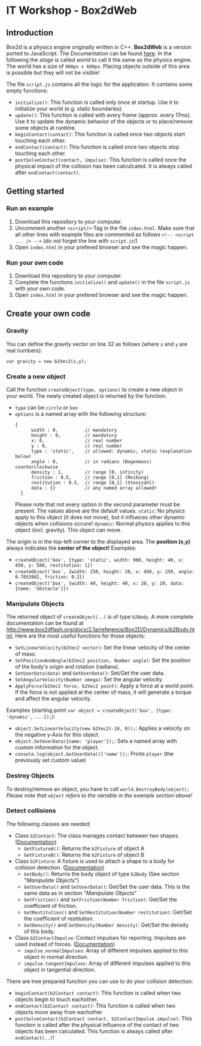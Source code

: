 IT Workshop - Box2dWeb
======================

## Introduction
Box2d is a physics engine originally written in C++. **Box2dWeb** is a version ported to JavaScript. The Documentation can be found [here](http://www.box2dflash.org/docs/2.1a/reference/). In the following the _stage_ is called _world_ to call it the same as the physics engine.
The world has a size of `900px x 600px`. Placing objects outside of this area is possible but they will not be visible!

The file `script.js` contains all the logic for the application. It contains some empty functions:
* `initialize()`: This function is called only once at startup. Use it to initialize your world (e.g. static boundaries).
* `update()`: This function is called with every frame (approx. every 17ms). Use it to update the dynamic behavior of the objects or to place/remove some objects at runtime.
* `beginContact(contact)`: This function is called once two objects start touching each other.
* `endContact(contact)`: This function is called once two objects stop touching each other.
* `postSolveContact(contact, impulse)`: This function is called once the physical impact of the collision has been calculcated. It is always called after `endContact(contact)`.

## Getting started
### Run an example
1. Download this repository to your computer.
2. Uncomment another `<script/>`-Tag in the file `index.html`. Make sure that all other lines with example files are commented as follows `<!-- <script ... /> -->` (do not forget the line with `script.js`!)
3. Open `index.html` in your prefered browser and see the magic happen.

### Run your own code
1. Download this repository to your computer.
2. Complete the functions `initialize()` and `update()` in the file `script.js` with your own code.
3. Open `index.html` in your prefered browser and see the magic happen.

## Create your own code

### Gravity
You can define the gravity vector on line 32 as follows (where `x` and `y` are real numbers):

    var gravity = new b2Vec2(x,y);

### Create a new object
Call the function `createObject(type, options)` to create a new object in your world. The newly created object is returned by the function.
* `type` can be `circle` or `box`
* `options` is a named array with the following structure:
  ```
  {
		width : 0,          // mandatory
		height : 0,         // mandatory
		x: 0,               // real number
		y : 0,              // real number
		type : 'static',    // allowed: dynamic, static (explanation below)
		angle : 0,          // in radians (Bogenmass) counterclockwise
		density : 1,        // range [0, infinity)
		friction : 0.5,     // range [0,1] (Reibung)
		restitution : 0.5,  // range [0,1] (Stosszahl)
		data : {}           // any named array allowed! 
    }
    ```
    Please note that not every option in the second parameter must be present. The values above are the default values.
    `static`: No physics apply to this object (it does not move), but it influeces other dynamic objects when collisions occure!
    `dynamic`: Normal physics applies to this object (incl. gravity). This object can move.
    
The origin is in the top-left corner to the displayed area. The **position (x,y)** always indicates the **center of the object!**
Examples:
* `createObject('box', {type: 'static', width: 900, height: 40, x: 450, y: 580, restitution: 1})`
* `createObject('box', {width: 250, height: 20, x: 450, y: 250, angle: 0.7853982, friction: 0.2})`
* `createObject('box', {width: 40, height: 40, x: 20, y: 20, data: {name: 'obstacle'}})`

### Manipulate Objects
The returned object of `createObject(..)` is of type `b2Body`.
A more complete documentation can be found at http://www.box2dflash.org/docs/2.1a/reference/Box2D/Dynamics/b2Body.html.
Here are the most useful functions for those objects:
* `SetLinearVelocity(b2Vec2 vector)`: Set the linear velocity of the center of mass.
* `SetPositionAndAngle(b2Vec2 position, Number angle)`: Set the position of the body's origin and rotation (radians).
* `SetUserData(data)` and `GetUserData()`: Set/Get the user data.
* `SetAngularVelocity(Number omega)`: Set the angular velocity.
* `ApplyForce(b2Vec2 force, b2Vec2 point)`: Apply a force at a world point. If the force is not applied at the center of mass, it will generate a torque and affect the angular velocity.

Examples (starting point `var object = createObject('box', {type: 'dynamic', ...});`):
* `object.SetLinearVelocity(new b2Vec2(-10, 0));`: Applies a velocity on the negative y-Axis for this object.
* `object.SetUserData({name: 'player'});`: Sets a named array with custom information for the object.
* `console.log(object.GetUserData()['name']);`: Prints `player` (the previously set custom value)

### Destroy Objects
To destroy/remove an object, you have to call `world.DestroyBody(object);`
_Please note that `object` refers to the variable in the example section above!_

### Detect collisions
The following classes are needed:
* Class `b2Contact`: The class manages contact between two shapes. ([Documentation](http://www.box2dflash.org/docs/2.1a/reference/Box2D/Dynamics/Contacts/b2Contact.html))
  * `GetFixtureA()`: Returns the `b2Fixture` of object A
  * `GetFixtureB()`: Returns the `b2Fixture` of object B
* Class `b2Fixture`: A fixture is used to attach a shape to a body for collision detection. ([Documentation](http://www.box2dflash.org/docs/2.1a/reference/Box2D/Dynamics/b2Fixture.html))
  * `GetBody()`: Returns the body object of type `b2Body` (See section "_Manipulate Objects_")
  * `GetUserData()` and `SetUserData()`: Get/Set the user data. This is the same data as in section "_Manipulate Objects_"
  * `GetFriction()` and `SetFriction(Number friction)`: Get/Set the coefficient of friction.
  * `GetRestitution()` and `SetRestitution(Number restitution)`: Get/Set the coefficient of restitution.
  * `GetDensity()` and `SetDensity(Number density)`: Get/Set the density of this body.
* Class `b2ContactImpulse`: Contact impulses for reporting. Impulses are used instead of forces. ([Documentation](http://www.box2dflash.org/docs/2.1a/reference/Box2D/Dynamics/b2ContactImpulse.html))
  * `impulse.normalImpulses`: Array of different impulses applied to this object in normal direction.
  * `impulse.tangentImpulses`: Array of different impulses applied to this object in tangential direction.

There are tree prepared function you can use to do your collision detection:
* `beginContact(b2Contact contact)`: This function is called when two objects begin to touch eachother.
* `endContact(b2Contact contact)`: This function is called when two objects move away from eachother
* `postSolveContact(b2Contact contact, b2ContactImpulse impulse)`: This function is called after the physical influence of the contact of two objects has been calculated. This function is always called after `endContact(..)`!
